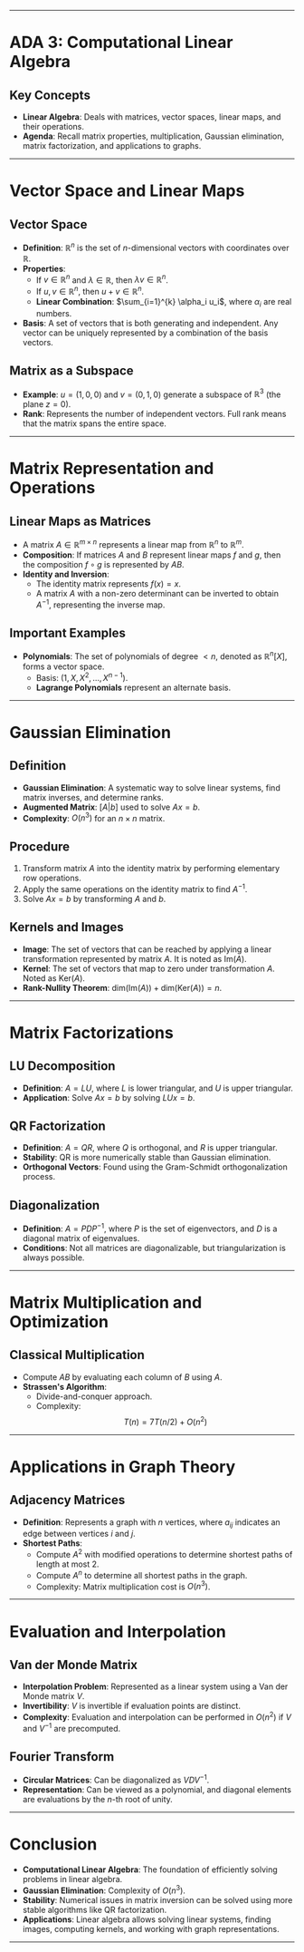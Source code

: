 
---

# ADA 3: Computational Linear Algebra

## Key Concepts
- **Linear Algebra**: Deals with matrices, vector spaces, linear maps, and their operations.
- **Agenda**: Recall matrix properties, multiplication, Gaussian elimination, matrix factorization, and applications to graphs.

---

# Vector Space and Linear Maps

## Vector Space
- **Definition**: $\mathbb{R}^n$ is the set of $n$-dimensional vectors with coordinates over $\mathbb{R}$.
- **Properties**:
  - If $v \in \mathbb{R}^n$ and $\lambda \in \mathbb{R}$, then $\lambda v \in \mathbb{R}^n$.
  - If $u, v \in \mathbb{R}^n$, then $u + v \in \mathbb{R}^n$.
  - **Linear Combination**: $\sum_{i=1}^{k} \alpha_i u_i$, where $\alpha_i$ are real numbers.
- **Basis**: A set of vectors that is both generating and independent. Any vector can be uniquely represented by a combination of the basis vectors.

## Matrix as a Subspace
- **Example**: $u = (1, 0, 0)$ and $v = (0, 1, 0)$ generate a subspace of $\mathbb{R}^3$ (the plane $z = 0$).
- **Rank**: Represents the number of independent vectors. Full rank means that the matrix spans the entire space.

---

# Matrix Representation and Operations

## Linear Maps as Matrices
- A matrix $A \in \mathbb{R}^{m \times n}$ represents a linear map from $\mathbb{R}^n$ to $\mathbb{R}^m$.
- **Composition**: If matrices $A$ and $B$ represent linear maps $f$ and $g$, then the composition $f \circ g$ is represented by $AB$.
- **Identity and Inversion**:
  - The identity matrix represents $f(x) = x$.
  - A matrix $A$ with a non-zero determinant can be inverted to obtain $A^{-1}$, representing the inverse map.

## Important Examples
- **Polynomials**: The set of polynomials of degree $< n$, denoted as $\mathbb{R}^n[X]$, forms a vector space.
  - Basis: $(1, X, X^2, \ldots, X^{n-1})$.
  - **Lagrange Polynomials** represent an alternate basis.

---

# Gaussian Elimination

## Definition
- **Gaussian Elimination**: A systematic way to solve linear systems, find matrix inverses, and determine ranks.
- **Augmented Matrix**: $[A | b]$ used to solve $Ax = b$.
- **Complexity**: $O(n^3)$ for an $n \times n$ matrix.

## Procedure
1. Transform matrix $A$ into the identity matrix by performing elementary row operations.
2. Apply the same operations on the identity matrix to find $A^{-1}$.
3. Solve $Ax = b$ by transforming $A$ and $b$.

## Kernels and Images
- **Image**: The set of vectors that can be reached by applying a linear transformation represented by matrix $A$. It is noted as $\text{Im}(A)$.
- **Kernel**: The set of vectors that map to zero under transformation $A$. Noted as $\text{Ker}(A)$.
- **Rank-Nullity Theorem**: $\text{dim}(\text{Im}(A)) + \text{dim}(\text{Ker}(A)) = n$.

---

# Matrix Factorizations

## LU Decomposition
- **Definition**: $A = LU$, where $L$ is lower triangular, and $U$ is upper triangular.
- **Application**: Solve $Ax = b$ by solving $LUx = b$.

## QR Factorization
- **Definition**: $A = QR$, where $Q$ is orthogonal, and $R$ is upper triangular.
- **Stability**: QR is more numerically stable than Gaussian elimination.
- **Orthogonal Vectors**: Found using the Gram-Schmidt orthogonalization process.

## Diagonalization
- **Definition**: $A = PDP^{-1}$, where $P$ is the set of eigenvectors, and $D$ is a diagonal matrix of eigenvalues.
- **Conditions**: Not all matrices are diagonalizable, but triangularization is always possible.

---

# Matrix Multiplication and Optimization

## Classical Multiplication
- Compute $AB$ by evaluating each column of $B$ using $A$.
- **Strassen's Algorithm**:
  - Divide-and-conquer approach.
  - Complexity: $$ T(n) = 7T(n/2) + O(n^2) $$

---

# Applications in Graph Theory

## Adjacency Matrices
- **Definition**: Represents a graph with $n$ vertices, where $a_{ij}$ indicates an edge between vertices $i$ and $j$.
- **Shortest Paths**:
  - Compute $A^2$ with modified operations to determine shortest paths of length at most 2.
  - Compute $A^n$ to determine all shortest paths in the graph.
  - Complexity: Matrix multiplication cost is $O(n^3)$.

---

# Evaluation and Interpolation

## Van der Monde Matrix
- **Interpolation Problem**: Represented as a linear system using a Van der Monde matrix $V$.
- **Invertibility**: $V$ is invertible if evaluation points are distinct.
- **Complexity**: Evaluation and interpolation can be performed in $O(n^2)$ if $V$ and $V^{-1}$ are precomputed.

## Fourier Transform
- **Circular Matrices**: Can be diagonalized as $VDV^{-1}$.
- **Representation**: Can be viewed as a polynomial, and diagonal elements are evaluations by the $n$-th root of unity.

---

# Conclusion

- **Computational Linear Algebra**: The foundation of efficiently solving problems in linear algebra.
- **Gaussian Elimination**: Complexity of $O(n^3)$.
- **Stability**: Numerical issues in matrix inversion can be solved using more stable algorithms like QR factorization.
- **Applications**: Linear algebra allows solving linear systems, finding images, computing kernels, and working with graph representations.

---